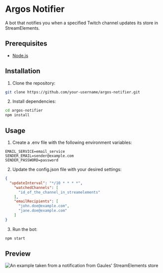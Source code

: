 # Argos Notifier

A bot that notifies you when a specified Twitch channel updates its store in StreamElements.

## Prerequisites

- [Node.js](https://nodejs.org/)

## Installation

1. Clone the repository:

  ```bash
  git clone https://github.com/your-username/argos-notifier.git
  ```
   
2. Install dependencies:
  ```bash
  cd argos-notifier
  npm install
  ```

## Usage

1. Create a .env file with the following environment variables:
  ```text
  EMAIL_SERVICE=email_service
  SENDER_EMAIL=sender@example.com
  SENDER_PASSWORD=password
  ```

2. Update the config.json file with your desired settings:
  ```json
  {
    "updateInterval": "*/10 * * * *",
      "watchedChannels": [
        "id_of_the_channel_in_streamelements"
      ],
      "emailRecipients": [
        "john.doe@example.com",
        "jane.doe@example.com"
      ]
  }
  ```

3. Run the bot:
  ```bash
  npm start
  ```

## Preview

![An example taken from a notification from Gaules' StreamElements store](https://github.com/pedzero/ArgosNotifier/assets/108827951/ee23e997-ecb5-48a4-84e0-1eb63261ef7a)




